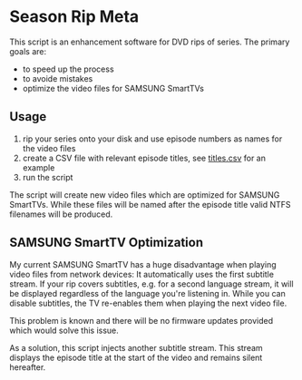 # Season Rip Meta

This script is an enhancement software for DVD rips of series.
The primary goals are:

* to speed up the process
* to avoide mistakes
* optimize the video files for SAMSUNG SmartTVs

## Usage

1. rip your series onto your disk and use episode numbers as names for the video files
1. create a CSV file with relevant episode titles, see [titles.csv](examples/titles.csv) for an example
1. run the script

The script will create new video files which are optimized for SAMSUNG SmartTVs.
While these files will be named after the episode title valid NTFS filenames will be produced.

## SAMSUNG SmartTV Optimization

My current SAMSUNG SmartTV has a huge disadvantage when playing video files from network devices:
It automatically uses the first subtitle stream.
If your rip covers subtitles, e.g. for a second language stream, it will be displayed regardless of the language you're listening in.
While you can disable subtitles, the TV re-enables them when playing the next video file.

This problem is known and there will be no firmware updates provided which would solve this issue.

As a solution, this script injects another subtitle stream.
This stream displays the episode title at the start of the video and remains silent hereafter.
